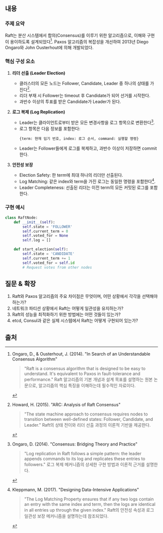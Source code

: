 ## 내용

### 주제 요약
Raft는 분산 시스템에서 합의(Consensus)를 이루기 위한 알고리즘으로, 이해와 구현이 용이하도록 설계되었다[^1]. Paxos 알고리즘의 복잡성을 개선하여 2013년 Diego Ongaro와 John Ousterhout에 의해 개발되었다.

### 핵심 구성 요소

1. **리더 선출 (Leader Election)**
   - 클러스터의 모든 노드는 Follower, Candidate, Leader 중 하나의 상태를 가진다[^2].
   - 리더 부재 시 Follower는 timeout 후 Candidate가 되어 선거를 시작한다.
   - 과반수 이상의 투표를 받은 Candidate가 Leader가 된다.

2. **로그 복제 (Log Replication)**
   - Leader는 클라이언트로부터 받은 모든 변경사항을 로그 항목으로 변환한다[^3].
   - 로그 항목은 다음 정보를 포함한다:
     ```
     {term: 현재 임기 번호, index: 로그 순서, command: 실행할 명령}
     ```
   - Leader는 Follower들에게 로그를 복제하고, 과반수 이상이 저장하면 commit한다.

3. **안전성 보장**
   - Election Safety: 한 term에 최대 하나의 리더만 선출된다.
   - Log Matching: 같은 index와 term을 가진 로그는 동일한 명령을 포함한다[^4].
   - Leader Completeness: 선출된 리더는 이전 term의 모든 커밋된 로그를 포함한다.

### 구현 예시
```python
class RaftNode:
    def __init__(self):
        self.state = 'FOLLOWER'
        self.current_term = 0
        self.voted_for = None
        self.log = []
        
    def start_election(self):
        self.state = 'CANDIDATE'
        self.current_term += 1
        self.voted_for = self.id
        # Request votes from other nodes
```

## 질문 & 확장

1. Raft와 Paxos 알고리즘의 주요 차이점은 무엇이며, 어떤 상황에서 각각을 선택해야 하는가?
2. 네트워크 파티션 상황에서 Raft는 어떻게 일관성을 유지하는가?
3. Raft의 성능을 최적화하기 위한 방법에는 어떤 것들이 있는가?
4. etcd, Consul과 같은 실제 시스템에서 Raft는 어떻게 구현되어 있는가?

## 출처

[^1]: Ongaro, D., & Ousterhout, J. (2014). "In Search of an Understandable Consensus Algorithm"
    > "Raft is a consensus algorithm that is designed to be easy to understand. It's equivalent to Paxos in fault-tolerance and performance."
    Raft 알고리즘의 기본 개념과 설계 목표를 설명하는 원본 논문으로, 알고리즘의 핵심 특징을 이해하는데 필수적인 자료이다.

[^2]: Howard, H. (2015). "ARC: Analysis of Raft Consensus"
    > "The state machine approach to consensus requires nodes to transition between well-defined states: Follower, Candidate, and Leader."
    Raft의 상태 전이와 리더 선출 과정의 이론적 기반을 제공한다.

[^3]: Ongaro, D. (2014). "Consensus: Bridging Theory and Practice"
    > "Log replication in Raft follows a simple pattern: the leader appends commands to its log and replicates these entries to followers."
    로그 복제 메커니즘의 상세한 구현 방법과 이론적 근거를 설명한다.

[^4]: Kleppmann, M. (2017). "Designing Data-Intensive Applications"
    > "The Log Matching Property ensures that if any two logs contain an entry with the same index and term, then the logs are identical in all entries up through the given index."
    Raft의 안전성 속성과 로그 일관성 보장 메커니즘을 설명하는데 참조되었다.